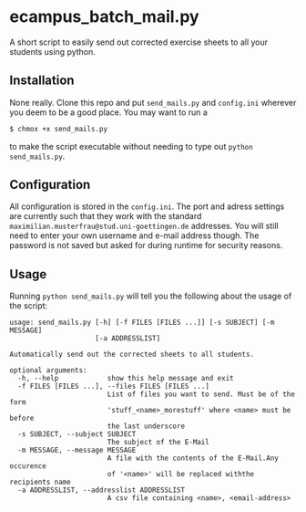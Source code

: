 # ecampus_batch_mail.py

A short script to easily send out corrected exercise sheets to all your students using python.

## Installation
None really. Clone this repo and put `send_mails.py` and `config.ini` wherever you
deem to be a good place. You may want to run a 
```bash
$ chmox +x send_mails.py
```
to make the script executable without needing to type out `python send_mails.py`.

## Configuration
All configuration is stored in the `config.ini`. The port and adress settings are
currently such that they work with the standard
`maximilian.musterfrau@stud.uni-goettingen.de` addresses. You will still need
to enter your own username and e-mail address though. The password is not saved
but asked for during runtime for security reasons.

## Usage
Running `python send_mails.py` will tell you the following about the usage
of the script:

```manpage
usage: send_mails.py [-h] [-f FILES [FILES ...]] [-s SUBJECT] [-m MESSAGE]
                     [-a ADDRESSLIST]

Automatically send out the corrected sheets to all students.

optional arguments:
  -h, --help            show this help message and exit
  -f FILES [FILES ...], --files FILES [FILES ...]
                        List of files you want to send. Must be of the form
                        'stuff_<name>_morestuff' where <name> must be before
                        the last underscore
  -s SUBJECT, --subject SUBJECT
                        The subject of the E-Mail
  -m MESSAGE, --message MESSAGE
                        A file with the contents of the E-Mail.Any occurence
                        of '<name>' will be replaced withthe recipients name
  -a ADDRESSLIST, --addresslist ADDRESSLIST
                        A csv file containing <name>, <email-address>
```
 